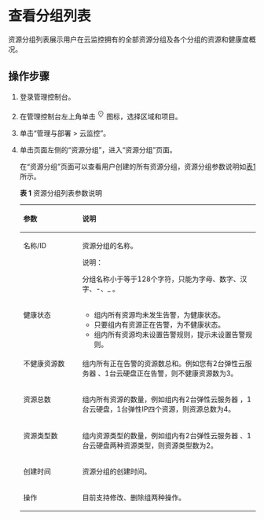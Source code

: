 # 查看分组列表<a name="ZH-CN_TOPIC_0102632355"></a>

资源分组列表展示用户在云监控拥有的全部资源分组及各个分组的资源和健康度概况。

## 操作步骤<a name="section4986581271"></a>

1.  登录管理控制台。
2.  在管理控制台左上角单击![](figures/icon-region.png)图标，选择区域和项目。
3.  单击“管理与部署 \> 云监控”。
4.  单击页面左侧的“资源分组”，进入“资源分组”页面。

    在“资源分组”页面可以查看用户创建的所有资源分组，资源分组参数说明如[表1](#table157651143714)所示。

    **表 1**  资源分组列表参数说明

    <a name="table157651143714"></a>
    <table><thead align="left"><tr id="row85781311153714"><th class="cellrowborder" valign="top" width="25%" id="mcps1.2.3.1.1"><p id="p1157815112372"><a name="p1157815112372"></a><a name="p1157815112372"></a>参数</p>
    </th>
    <th class="cellrowborder" valign="top" width="75%" id="mcps1.2.3.1.2"><p id="p657881123716"><a name="p657881123716"></a><a name="p657881123716"></a>说明</p>
    </th>
    </tr>
    </thead>
    <tbody><tr id="row05781111378"><td class="cellrowborder" valign="top" width="25%" headers="mcps1.2.3.1.1 "><p id="p3578131123715"><a name="p3578131123715"></a><a name="p3578131123715"></a>名称/ID</p>
    </td>
    <td class="cellrowborder" valign="top" width="75%" headers="mcps1.2.3.1.2 "><p id="p14578211153712"><a name="p14578211153712"></a><a name="p14578211153712"></a>资源分组的名称。</p>
    <div class="note" id="note2557650702"><a name="note2557650702"></a><a name="note2557650702"></a><span class="notetitle"> 说明： </span><div class="notebody"><p id="p7558155012017"><a name="p7558155012017"></a><a name="p7558155012017"></a>分组名称小于等于128个字符，只能为字母、数字、汉字、-、_ 。</p>
    </div></div>
    </td>
    </tr>
    <tr id="row12578131117373"><td class="cellrowborder" valign="top" width="25%" headers="mcps1.2.3.1.1 "><p id="p557811111379"><a name="p557811111379"></a><a name="p557811111379"></a>健康状态</p>
    </td>
    <td class="cellrowborder" valign="top" width="75%" headers="mcps1.2.3.1.2 "><a name="ul77236180447"></a><a name="ul77236180447"></a><ul id="ul77236180447"><li>组内所有资源均未发生告警，为健康状态。</li><li>只要组内有资源正在告警，为不健康状态。</li><li>组内所有资源均未设置告警规则，提示未设置告警规则。</li></ul>
    </td>
    </tr>
    <tr id="row2057801113717"><td class="cellrowborder" valign="top" width="25%" headers="mcps1.2.3.1.1 "><p id="p157811112377"><a name="p157811112377"></a><a name="p157811112377"></a>不健康资源数</p>
    </td>
    <td class="cellrowborder" valign="top" width="75%" headers="mcps1.2.3.1.2 "><p id="p43331741104518"><a name="p43331741104518"></a><a name="p43331741104518"></a>组内所有正在告警的资源数总和。例如您有2台弹性云服务器 、1台云硬盘正在告警，则不健康资源数为3。</p>
    </td>
    </tr>
    <tr id="row12578811143710"><td class="cellrowborder" valign="top" width="25%" headers="mcps1.2.3.1.1 "><p id="p14578151110373"><a name="p14578151110373"></a><a name="p14578151110373"></a>资源总数</p>
    </td>
    <td class="cellrowborder" valign="top" width="75%" headers="mcps1.2.3.1.2 "><p id="p135781411163712"><a name="p135781411163712"></a><a name="p135781411163712"></a>组内所有资源的数量，例如组内有2台弹性云服务器 ，1台云硬盘，1台弹性IP四个资源，则资源总数为4。</p>
    </td>
    </tr>
    <tr id="row1077412463424"><td class="cellrowborder" valign="top" width="25%" headers="mcps1.2.3.1.1 "><p id="p17774124624219"><a name="p17774124624219"></a><a name="p17774124624219"></a>资源类型数</p>
    </td>
    <td class="cellrowborder" valign="top" width="75%" headers="mcps1.2.3.1.2 "><p id="p57741546144211"><a name="p57741546144211"></a><a name="p57741546144211"></a>组内资源类型的数量，例如组内有2台弹性云服务器 、1台云硬盘两种资源类型，则资源类型数为2。</p>
    </td>
    </tr>
    <tr id="row183867314433"><td class="cellrowborder" valign="top" width="25%" headers="mcps1.2.3.1.1 "><p id="p838643154320"><a name="p838643154320"></a><a name="p838643154320"></a>创建时间</p>
    </td>
    <td class="cellrowborder" valign="top" width="75%" headers="mcps1.2.3.1.2 "><p id="p1738673124312"><a name="p1738673124312"></a><a name="p1738673124312"></a>资源分组的创建时间。</p>
    </td>
    </tr>
    <tr id="row141341011114312"><td class="cellrowborder" valign="top" width="25%" headers="mcps1.2.3.1.1 "><p id="p113441113431"><a name="p113441113431"></a><a name="p113441113431"></a>操作</p>
    </td>
    <td class="cellrowborder" valign="top" width="75%" headers="mcps1.2.3.1.2 "><p id="p12134811154312"><a name="p12134811154312"></a><a name="p12134811154312"></a>目前支持修改、删除组两种操作。</p>
    </td>
    </tr>
    </tbody>
    </table>


